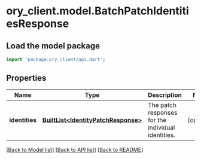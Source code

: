 # ory_client.model.BatchPatchIdentitiesResponse

## Load the model package
```dart
import 'package:ory_client/api.dart';
```

## Properties
Name | Type | Description | Notes
------------ | ------------- | ------------- | -------------
**identities** | [**BuiltList&lt;IdentityPatchResponse&gt;**](IdentityPatchResponse.md) | The patch responses for the individual identities. | [optional] 

[[Back to Model list]](../README.md#documentation-for-models) [[Back to API list]](../README.md#documentation-for-api-endpoints) [[Back to README]](../README.md)


